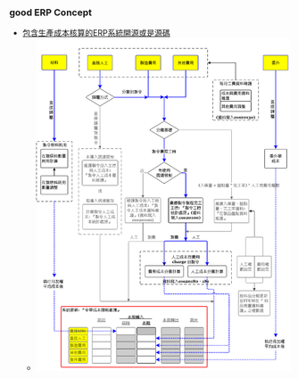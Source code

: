 ### good ERP Concept
* [包含生產成本核算的ERP系統開源或是源碼](https://ithelp.ithome.com.tw/questions/10204835?sc=nl.daily)
  * ![Alt text](../images/ERP-成本概念.PNG)
